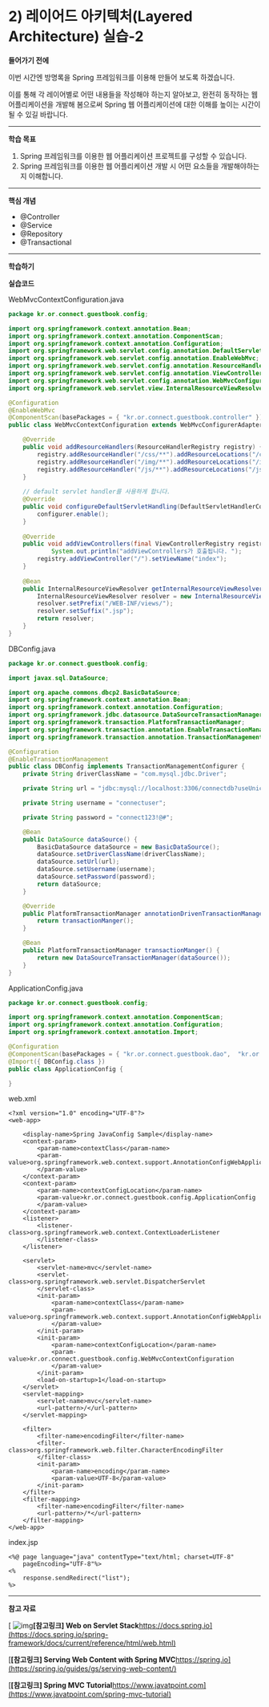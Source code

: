 # 2) 레이어드 아키텍처(Layered Architecture) 실습-2

**들어가기 전에**

이번 시간엔 방명록을 Spring 프레임워크를 이용해 만들어 보도록 하겠습니다.

이를 통해 각 레이어별로 어떤 내용들을 작성해야 하는지 알아보고, 완전히 동작하는 웹 어플리케이션을 개발해 봄으로써 Spring 웹 어플리케이션에 대한 이해를 높이는 시간이 될 수 있길 바랍니다.

 

 

------

**학습 목표**

1. Spring 프레임워크를 이용한 웹 어플리케이션 프로젝트를 구성할 수 있습니다.
2. Spring 프레임워크를 이용한 웹 어플리케이션 개발 시 어떤 요소들을 개발해야하는지 이해합니다.

 



------

**핵심 개념**

- @Controller
- @Service
- @Repository
- @Transactional

 

 

------

**학습하기**

**실습코드**

WebMvcContextConfiguration.java

```java
package kr.or.connect.guestbook.config;

import org.springframework.context.annotation.Bean;
import org.springframework.context.annotation.ComponentScan;
import org.springframework.context.annotation.Configuration;
import org.springframework.web.servlet.config.annotation.DefaultServletHandlerConfigurer;
import org.springframework.web.servlet.config.annotation.EnableWebMvc;
import org.springframework.web.servlet.config.annotation.ResourceHandlerRegistry;
import org.springframework.web.servlet.config.annotation.ViewControllerRegistry;
import org.springframework.web.servlet.config.annotation.WebMvcConfigurerAdapter;
import org.springframework.web.servlet.view.InternalResourceViewResolver;

@Configuration
@EnableWebMvc
@ComponentScan(basePackages = { "kr.or.connect.guestbook.controller" })
public class WebMvcContextConfiguration extends WebMvcConfigurerAdapter{

    @Override
    public void addResourceHandlers(ResourceHandlerRegistry registry) {
        registry.addResourceHandler("/css/**").addResourceLocations("/css/").setCachePeriod(31556926);
        registry.addResourceHandler("/img/**").addResourceLocations("/img/").setCachePeriod(31556926);
        registry.addResourceHandler("/js/**").addResourceLocations("/js/").setCachePeriod(31556926);
    }
 
    // default servlet handler를 사용하게 합니다.
    @Override
    public void configureDefaultServletHandling(DefaultServletHandlerConfigurer configurer) {
        configurer.enable();
    }
   
    @Override
    public void addViewControllers(final ViewControllerRegistry registry) {
    		System.out.println("addViewControllers가 호출됩니다. ");
        registry.addViewController("/").setViewName("index");
    }
    
    @Bean
    public InternalResourceViewResolver getInternalResourceViewResolver() {
        InternalResourceViewResolver resolver = new InternalResourceViewResolver();
        resolver.setPrefix("/WEB-INF/views/");
        resolver.setSuffix(".jsp");
        return resolver;
    }
}
```

 

DBConfig.java

```java
package kr.or.connect.guestbook.config;

import javax.sql.DataSource;

import org.apache.commons.dbcp2.BasicDataSource;
import org.springframework.context.annotation.Bean;
import org.springframework.context.annotation.Configuration;
import org.springframework.jdbc.datasource.DataSourceTransactionManager;
import org.springframework.transaction.PlatformTransactionManager;
import org.springframework.transaction.annotation.EnableTransactionManagement;
import org.springframework.transaction.annotation.TransactionManagementConfigurer;

@Configuration
@EnableTransactionManagement
public class DBConfig implements TransactionManagementConfigurer {
	private String driverClassName = "com.mysql.jdbc.Driver";

	private String url = "jdbc:mysql://localhost:3306/connectdb?useUnicode=true&characterEncoding=utf8";

	private String username = "connectuser";

	private String password = "connect123!@#";

	@Bean
	public DataSource dataSource() {
		BasicDataSource dataSource = new BasicDataSource();
		dataSource.setDriverClassName(driverClassName);
		dataSource.setUrl(url);
		dataSource.setUsername(username);
		dataSource.setPassword(password);
		return dataSource;
	}

	@Override
	public PlatformTransactionManager annotationDrivenTransactionManager() {
		return transactionManger();
	}

	@Bean
	public PlatformTransactionManager transactionManger() {
		return new DataSourceTransactionManager(dataSource());
	}
}
```

 

ApplicationConfig.java

```java
package kr.or.connect.guestbook.config;

import org.springframework.context.annotation.ComponentScan;
import org.springframework.context.annotation.Configuration;
import org.springframework.context.annotation.Import;

@Configuration
@ComponentScan(basePackages = { "kr.or.connect.guestbook.dao",  "kr.or.connect.guestbook.service"})
@Import({ DBConfig.class })
public class ApplicationConfig {

}
```

 

web.xml

```markup
<?xml version="1.0" encoding="UTF-8"?>
<web-app>

	<display-name>Spring JavaConfig Sample</display-name>
	<context-param>
		<param-name>contextClass</param-name>
		<param-value>org.springframework.web.context.support.AnnotationConfigWebApplicationContext
		</param-value>
	</context-param>
	<context-param>
		<param-name>contextConfigLocation</param-name>
		<param-value>kr.or.connect.guestbook.config.ApplicationConfig
		</param-value>
	</context-param>
	<listener>
		<listener-class>org.springframework.web.context.ContextLoaderListener
		</listener-class>
	</listener>

	<servlet>
		<servlet-name>mvc</servlet-name>
		<servlet-class>org.springframework.web.servlet.DispatcherServlet
		</servlet-class>
		<init-param>
			<param-name>contextClass</param-name>
			<param-value>org.springframework.web.context.support.AnnotationConfigWebApplicationContext
			</param-value>
		</init-param>
		<init-param>
			<param-name>contextConfigLocation</param-name>
			<param-value>kr.or.connect.guestbook.config.WebMvcContextConfiguration
			</param-value>
		</init-param>
		<load-on-startup>1</load-on-startup>
	</servlet>
	<servlet-mapping>
		<servlet-name>mvc</servlet-name>
		<url-pattern>/</url-pattern>
	</servlet-mapping>

	<filter>
		<filter-name>encodingFilter</filter-name>
		<filter-class>org.springframework.web.filter.CharacterEncodingFilter
		</filter-class>
		<init-param>
			<param-name>encoding</param-name>
			<param-value>UTF-8</param-value>
		</init-param>
	</filter>
	<filter-mapping>
		<filter-name>encodingFilter</filter-name>
		<url-pattern>/*</url-pattern>
	</filter-mapping>
</web-app>
```

 

index.jsp

```markup
<%@ page language="java" contentType="text/html; charset=UTF-8"
    pageEncoding="UTF-8"%>
<% 
	response.sendRedirect("list");
%>
```

------

**참고 자료**

[ ![img](https://cphinf.pstatic.net/mooc/20201028_285/1603872065973cGqmr_PNG/OAQaJEYMAbsYYHWJdszv.png?type=ffn199_148)**[참고링크\] Web on Servlet Stack**https://docs.spring.io](https://docs.spring.io/spring-framework/docs/current/reference/html/web.html)

[**[참고링크\] Serving Web Content with Spring MVC**https://spring.io](https://spring.io/guides/gs/serving-web-content/)

[**[참고링크\] Spring MVC Tutorial**https://www.javatpoint.com](https://www.javatpoint.com/spring-mvc-tutorial)